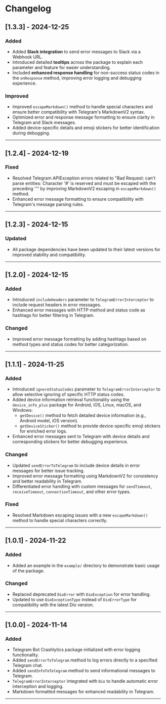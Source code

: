 
# Changelog

## [1.3.3] - 2024-12-25

### Added
- Added **Slack integration** to send error messages to Slack via a Webhook URL.
- Introduced detailed **tooltips** across the package to explain each parameter and feature for easier understanding.
- Included **enhanced response handling** for non-success status codes in the `onResponse` method, improving error logging and debugging experience.

### Improved
- Improved `escapeMarkdown()` method to handle special characters and ensure better compatibility with Telegram's MarkdownV2 syntax.
- Optimized error and response message formatting to ensure clarity in Telegram and Slack messages.
- Added device-specific details and emoji stickers for better identification during debugging.

---

## [1.2.4] - 2024-12-19

### Fixed
- Resolved Telegram APIException errors related to "Bad Request: can't parse entities: Character '#' is reserved and must be escaped with the preceding ''" by improving MarkdownV2 escaping in `escapeMarkdown()` method.
- Enhanced error message formatting to ensure compatibility with Telegram's message parsing rules.

---

## [1.2.3] - 2024-12-15

### Updated
- All package dependencies have been updated to their latest versions for improved stability and compatibility.

---

## [1.2.0] - 2024-12-15

### Added
- Introduced `includeHeaders` parameter to `TelegramErrorInterceptor` to include request headers in error messages.
- Enhanced error messages with HTTP method and status code as hashtags for better filtering in Telegram.

### Changed
- Improved error message formatting by adding hashtags based on method types and status codes for better categorization.

---

## [1.1.1] - 2024-11-25

### Added
- Introduced `ignoreStatusCodes` parameter to `TelegramErrorInterceptor` to allow selective ignoring of specific HTTP status codes.
- Added device information retrieval functionality using the `device_info_plus` package for Android, iOS, Linux, macOS, and Windows:
  - `getDevice()` method to fetch detailed device information (e.g., Android model, iOS version).
  - `getDeviceSticker()` method to provide device-specific emoji stickers for enriched error logs.
- Enhanced error messages sent to Telegram with device details and corresponding stickers for better debugging experience.

### Changed
- Updated `sendErrorToTelegram` to include device details in error messages for better issue tracking.
- Improved error message formatting using MarkdownV2 for consistency and better readability in Telegram.
- Differentiated error handling with custom messages for `sendTimeout`, `receiveTimeout`, `connectionTimeout`, and other error types.

### Fixed
- Resolved Markdown escaping issues with a new `escapeMarkdown()` method to handle special characters correctly.

---

## [1.0.1] - 2024-11-22

### Added
- Added an example in the `example/` directory to demonstrate basic usage of the package.

### Changed
- Replaced deprecated `DioError` with `DioException` for error handling.
- Updated to use `DioExceptionType` instead of `DioErrorType` for compatibility with the latest Dio version.

---

## [1.0.0] - 2024-11-14

### Added
- Telegram Bot Crashlytics package initialized with error logging functionality.
- Added `sendErrorToTelegram` method to log errors directly to a specified Telegram chat.
- Added `sendInfoToTelegram` method to send informational messages to Telegram.
- `TelegramErrorInterceptor` integrated with `Dio` to handle automatic error interception and logging.
- Markdown formatted messages for enhanced readability in Telegram.

---
